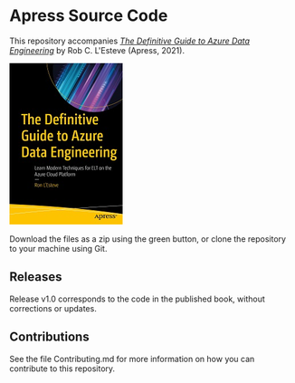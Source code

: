 # Apress Source Code

This repository accompanies [*The Definitive Guide to Azure Data Engineering*](https://www.apress.com/9781484271810) by Rob C. L'Esteve (Apress, 2021).

[comment]: #cover
![Cover image](9781484271810.jpg)

Download the files as a zip using the green button, or clone the repository to your machine using Git.

## Releases

Release v1.0 corresponds to the code in the published book, without corrections or updates.

## Contributions

See the file Contributing.md for more information on how you can contribute to this repository.